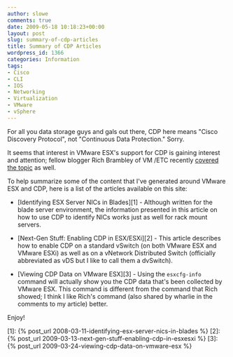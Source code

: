 ```yaml
---
author: slowe
comments: true
date: 2009-05-18 10:18:23+00:00
layout: post
slug: summary-of-cdp-articles
title: Summary of CDP Articles
wordpress_id: 1366
categories: Information
tags:
- Cisco
- CLI
- IOS
- Networking
- Virtualization
- VMware
- vSphere
---
```


For all you data storage guys and gals out there, CDP here means "Cisco Discovery Protocol", not "Continuous Data Protection." Sorry.

It seems that interest in VMware ESX's support for CDP is gaining interest and attention; fellow blogger Rich Brambley of VM /ETC recently [covered the topic](http://vmetc.com/2009/05/14/identify-esx-server-switch-ports-without-tracing-cables/) as well.

To help summarize some of the content that I've generated around VMware ESX and CDP, here is a list of the articles available on this site:

* [Identifying ESX Server NICs in Blades][1] - Although written for the blade server environment, the information presented in this article on how to use CDP to identify NICs works just as well for rack mount servers.

* [Next-Gen Stuff: Enabling CDP in ESX/ESXi][2] - This article describes how to enable CDP on a standard vSwitch (on both VMware ESX and VMware ESXi) as well as on a vNetwork Distributed Switch (officially abbreviated as vDS but I like to call them a dvSwitch).

* [Viewing CDP Data on VMware ESX][3] - Using the `esxcfg-info` command will actually show you the CDP data that's been collected by VMware ESX. This command is different from the command that Rich showed; I think I like Rich's command (also shared by wharlie in the comments to my article) better.

Enjoy!

[1]: {% post_url 2008-03-11-identifying-esx-server-nics-in-blades %}
[2]: {% post_url 2009-03-13-next-gen-stuff-enabling-cdp-in-esxesxi %}
[3]: {% post_url 2009-03-24-viewing-cdp-data-on-vmware-esx %}
